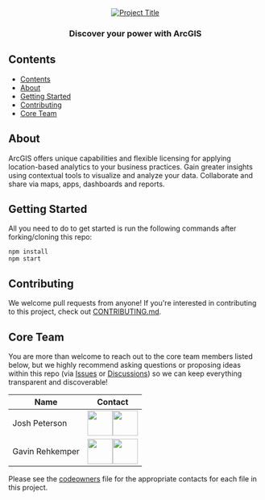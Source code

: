 <!-- README GUIDELINES START

Welcome to your InnerSource project's README! 👋

Throughout this file, there will be guidance (marked with comment tags for easy removal) + boilerplate language to get you started quickly. Consistency across project READMEs will help our InnerSource community grow faster – but please feel free to modify this file as much as you need.

The first thing in this template is a banner, which should contain an image, tagline, and any badges you'd like to include with your project. 
  - The image is sourced from `documentation/github-banner.png` so you can easily replace that image with one of your own.
  - If you're unsure what badges are, check out https://shields.io/
  - Here are some nice README banner sections to check out: https://github.com/EsriPS/experience-builder-samples, https://github.com/EsriPS/arcgis-assistant

README GUIDELINES END -->

<div align="center">
  <a href="#">
    <img src="https://github.com/EsriPS/innersource-template/blob/main/documentation/github-banner.png" alt="Project Title" title="Project Title" />     <a/>
  <h3 align="center">Discover your power with ArcGIS</h3>
</div>

<!-- CONTENTS GUIDELINES START

This section is a simple table of contents to help users navigate your README. GitHub automatically turns your markdown headers into kebab-cased anchor tags, so linking is really simple.

CONTENTS GUIDELINES END -->
  
## Contents

- [Contents](#contents)
- [About](#about)
- [Getting Started](#getting-started)
- [Contributing](#contributing)
- [Core Team](#core-team)

<!-- ABOUT SECTION GUIDELINES START

This should contain a brief (1-3 sentences) description of the mission of your project. The goal is to state what you are planning to work on and help both intended users as well as external contributors understand roughly which types of features will be included in this project.

ABOUT SECTION GUIDELINES END -->
  
## About

ArcGIS offers unique capabilities and flexible licensing for applying location-based analytics to your business practices. Gain greater insights using contextual tools to visualize and analyze your data. Collaborate and share via maps, apps, dashboards and reports.

<!-- GETTING STARTED SECTION GUIDELINES START

This section should contain brief documentation written for first time users on how to get started using the project. If you have more detailed documentation, you should keep this section but just link users to your docs.

GETTING STARTED SECTION GUIDELINES END -->
  
## Getting Started

All you need to do to get started is run the following commands after forking/cloning this repo:

```shell
npm install
npm start
```

<!-- CONTRIBUTING SECTION GUIDELINES START

This section should document (or link to documentation) on all things that a first time contributor needs to know to get started. Typically not all of the topics below will be covered. Focus on what differs in your project from standard setup and what previous contributors found hard to understand.

  - Finding the source code.
  - Finding a list of issues that your project needs help with - these can be both, technical and non-technical issues. Typically you will keep those in an issue tracker accessible to contributors.
  - Links to further documentation e.g. about the architecture of the project, general coding conventions, testing conventions...
  - For technical contributions: Making changes, building the project and testing your changes.
  - Submitting your changes back to the project.

Ideally you also include information on what the preferred process for changes looks like for the project: Should contributors first open an issue and submit a proposal, or are they welcome to submit changes right away? What is important to you when reviewing contributions?

In addition you should outline any design values you want to follow in the project. Making those explicit often helps resolve trade-offs more quickly and more easily. In addition it helps making changes to otherwise implicit assumptions transparent.

  Over time you will notice that this section grows substantially. In that case think about moving the information to separate files, e.g. a `CONTRIBUTING.md` and `TESTING.md`.

CONTRIBUTING SECTION GUIDELINES END -->
  
## Contributing

We welcome pull requests from anyone! If you're interested in contributing to this project, check out [CONTRIBUTING.md](CONTRIBUTING.md).
  
<!-- CORE TEAM SECTION GUIDELINES START

Use this section to list the project's maintainers and [Trusted Committers](https://patterns.innersourcecommons.org/p/trusted-committer) (if there are any beyond the maintainers). This is a good place to give credit to Trusted Committers of the project.
  
While it is helpful to share the core team's contact information here, its a best practice to always recommend reaching out via public channels (i.e. Issues, Discussions, or a public channel in Teams).

If your project is conducive to codeowners, link to your `codeowners` file here. Here's more info on codeowners: https://docs.github.com/en/repositories/managing-your-repositorys-settings-and-features/customizing-your-repository/about-code-owners

CORE TEAM SECTION GUIDELINES END -->

## Core Team
  
You are more than welcome to reach out to the core team members listed below, but we highly recommend asking questions or proposing ideas within this repo (via [Issues](https://github.com/EsriPS/innersource-template/issues) or [Discussions](https://github.com/EsriPS/innersource-template/discussions)) so we can keep everything transparent and discoverable!

| Name | Contact |
| -----| ------- |
| Josh Peterson      | <a href="https://teams.microsoft.com/l/chat/0/0?users=jpeterson@esri.com"><img height="50px" src="https://oit.ua.edu/wp-content/uploads/2020/12/Microsoft_Teams_256x256.png"></img></a><a href="mailto:jpeterson@esri.com"><img height="50px" src="https://office365.delaware.gov/wp-content/uploads/sites/135/2019/06/Outlook_256x256-1.png"></img></a> |
| Gavin Rehkemper    | <a href="https://teams.microsoft.com/l/chat/0/0?users=grehkemper@esri.com"><img height="50px" src="https://oit.ua.edu/wp-content/uploads/2020/12/Microsoft_Teams_256x256.png"></img></a><a href="mailto:grehkemper@esri.com"><img height="50px" src="https://office365.delaware.gov/wp-content/uploads/sites/135/2019/06/Outlook_256x256-1.png"></img></a> |
  
Please see the [codeowners](CODEOWNERS) file for the appropriate contacts for each file in this project.


<!-- ADDITIONAL GUIDELINES START

You made it to the end 🎉!

Plenty of projects will find it useful to add more to the README than this template includes, so feel free to add more (don't forget to add them to your TOC!). You can also make use of GitHub's Wiki feature if you need a more in-depth, structured option.

If you have any questions, please feel free to reach out in MS Teams – the PS Developers team is a good start, or PS Tech and Delivery > EsriPS GitHub if you have GitHub-specific questions. Feel free to tag Josh Peterson or Gavin Rehkemper in any case.

ADDITIONAL GUIDELINES END -->
